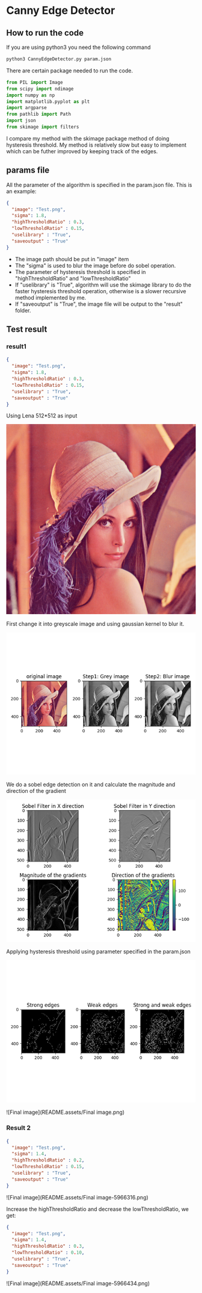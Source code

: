 # Canny Edge Detector
## How to run the code

If you are using python3 you need the following command

```python
python3 CannyEdgeDetector.py param.json
```

There are certain package needed to run the code.

```python
from PIL import Image
from scipy import ndimage
import numpy as np
import matplotlib.pyplot as plt
import argparse
from pathlib import Path
import json
from skimage import filters
```

I compare my method with the skimage package method of doing hysteresis threshold. My method is relatively slow but easy to implement which can be futher improved by keeping track of the edges.

## params file

All the parameter of the algorithm is specified in the param.json file. This is an example:

```json
{
  "image": "Test.png",
  "sigma": 1.8,
  "highThresholdRatio" : 0.3,
  "lowThresholdRatio" : 0.15,
  "uselibrary" : "True",
  "saveoutput" : "True"
}

```



- The image path should be put in "image" item
- The "sigma" is used to blur the image before do sobel operation.
- The parameter of  hysteresis threshold is specified in "highThresholdRatio" and "lowThresholdRatio"
- If "uselibrary" is "True", algorithm will use the skimage library to do the faster hysteresis threshold operation, otherwise is a slower recursive method implemented by me.
- If "saveoutput" is "True", the image file will be output to the "result" folder.

## Test result

### result1

```json
{
  "image": "Test.png",
  "sigma": 1.8,
  "highThresholdRatio" : 0.3,
  "lowThresholdRatio" : 0.15,
  "uselibrary" : "True",
  "saveoutput" : "True"
}

```

Using Lena 512*512 as input

![Test](README.assets/Test.png)

First change it into greyscale image and using gaussian kernel to blur it.

 ![pic1](README.assets/pic1.png)

We do a sobel edge detection on it and calculate the magnitude and direction of the gradient

![pic2](README.assets/pic2.png)

Applying hysteresis threshold using parameter specified in the param.json

![pic3](README.assets/pic3.png)

![Final image](README.assets/Final image.png)

### Result 2

```json
{
  "image": "Test.png",
  "sigma": 1.4,
  "highThresholdRatio" : 0.2,
  "lowThresholdRatio" : 0.15,
  "uselibrary" : "True",
  "saveoutput" : "True"
}

```

![Final image](README.assets/Final image-5966316.png)

Increase the highThresholdRatio and decrease the lowThresholdRatio, we get:

```json
{
  "image": "Test.png",
  "sigma": 1.4,
  "highThresholdRatio" : 0.3,
  "lowThresholdRatio" : 0.10,
  "uselibrary" : "True",
  "saveoutput" : "True"
}

```



![Final image](README.assets/Final image-5966434.png)